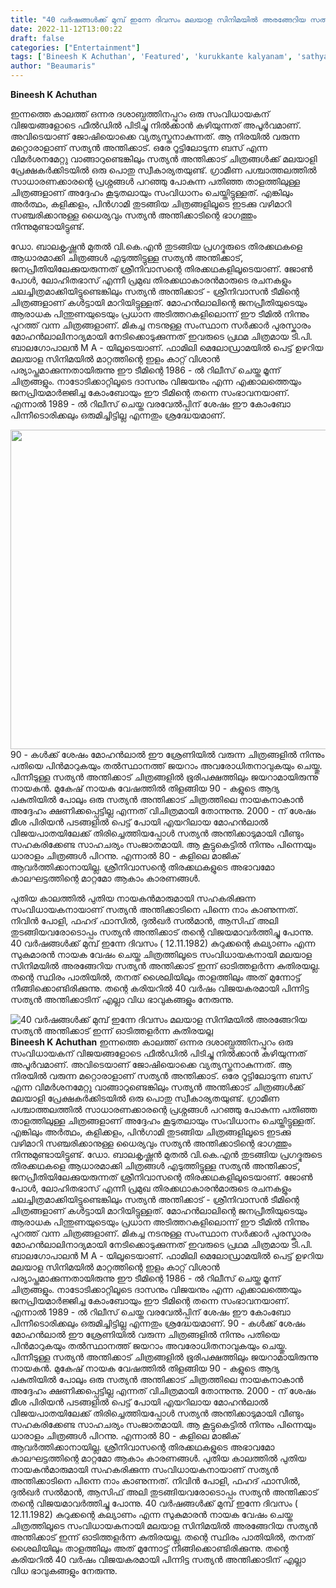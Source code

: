 ```yaml
---
title: "40 വർഷങ്ങൾക്ക് മുമ്പ് ഇന്നേ ദിവസം മലയാള സിനിമയിൽ അരങ്ങേറിയ സത്യൻ അന്തിക്കാട് ഇന്ന് ഓടിത്തളർന്ന കുതിരയല്ല"
date: 2022-11-12T13:00:22
draft: false
categories: ["Entertainment"]
tags: ['Bineesh K Achuthan', 'Featured', 'kurukkante kalyanam', 'sathyan anthikkadu']
author: "Beaumaris"
---
```


<strong>Bineesh K Achuthan </strong>

ഇന്നത്തെ കാലത്ത് ഒന്നര ദശാബ്ധത്തിനപ്പുറം ഒരു സംവിധായകന് വിജയങ്ങളോടെ ഫീൽഡിൽ പിടിച്ചു നിൽക്കാൻ കഴിയുന്നത് അപൂർവമാണ്. അവിടെയാണ് ജോഷിയൊക്കെ വ്യത്യസ്തനാകുന്നത്. ആ നിരയിൽ വരുന്ന മറ്റൊരാളാണ് സത്യൻ അന്തിക്കാട്. ഒരേ റൂട്ടിലോടുന്ന ബസ് എന്ന വിമർശനമേറ്റു വാങ്ങാറുണ്ടെങ്കിലും സത്യൻ അന്തിക്കാട് ചിത്രങ്ങൾക്ക് മലയാളി പ്രേക്ഷകർക്കിടയിൽ ഒരു പൊതു സ്വീകാര്യതയുണ്ട്. ഗ്രാമീണ പശ്ചാത്തലത്തിൽ സാധാരണക്കാരന്റെ പ്രശ്നങ്ങൾ പറഞ്ഞു പോകുന്ന പതിഞ്ഞ താളത്തിലുള്ള ചിത്രങ്ങളാണ് അദ്ദേഹം കൂടുതലായും സംവിധാനം ചെയ്തിട്ടുള്ളത്. എങ്കിലും അർത്ഥം, കളിക്കളം, പിൻഗാമി തുടങ്ങിയ ചിത്രങ്ങളിലൂടെ ഇടക്കു വഴിമാറി സഞ്ചരിക്കാനുള്ള ധൈര്യവും സത്യൻ അന്തിക്കാടിന്റെ ഭാഗത്തും നിന്നുമുണ്ടായിട്ടുണ്ട്.

ഡോ. ബാലകൃഷ്ണൻ മുതൽ വി.കെ.എൻ തുടങ്ങിയ പ്രഗദ്ഭരുടെ തിരക്കഥകളെ ആധാരമാക്കി ചിത്രങ്ങൾ എടുത്തിട്ടുള്ള സത്യൻ അന്തിക്കാട്, ജനപ്രീതിയിലേക്കുയരുന്നത് ശ്രീനിവാസന്റെ തിരക്കഥകളിലൂടെയാണ്. ജോൺ പോൾ, ലോഹിതഭാസ് എന്നീ പ്രമുഖ തിരക്കഥാകാരൻമാരുടെ രചനകളും ചലച്ചിത്രമാക്കിയിട്ടുണ്ടെങ്കിലും സത്യൻ അന്തിക്കാട് - ശ്രീനിവാസൻ ടീമിന്റെ ചിത്രങ്ങളാണ് കൾട്ടായി മാറിയിട്ടുള്ളത്. മോഹൻലാലിന്റെ ജനപ്രീതിയുടെയും ആരാധക പിന്തുണയുടെയും പ്രധാന അടിത്തറകളിലൊന്ന് ഈ ടീമിൽ നിന്നും പുറത്ത് വന്ന ചിത്രങ്ങളാണ്. മികച്ച നടനുള്ള സംസ്ഥാന സർക്കാർ പുരസ്കാരം മോഹൻലാലിനാദ്യമായി നേടിക്കൊടുക്കുന്നത് ഇവരുടെ പ്രഥമ ചിത്രമായ ടി.പി. ബാലഗോപാലൻ M A - യിലൂടെയാണ്. ഫാമിലി മെലോഡ്രാമയിൽ പെട്ട് ഉഴറിയ മലയാള സിനിമയിൽ മാറ്റത്തിന്റെ ഇളം കാറ്റ് വിശാൻ പര്യാപ്തമാക്കുന്നതായിരുന്നു ഈ ടീമിന്റെ 1986 - ൽ റിലീസ് ചെയ്ത മൂന്ന് ചിത്രങ്ങളും. നാടോടിക്കാറ്റിലൂടെ ദാസനും വിജയനും എന്ന എക്കാലത്തെയും ജനപ്രിയമാർജ്ജിച്ച കോംബോയും ഈ ടീമിന്റെ തന്നെ സംഭാവനയാണ്. എന്നാൽ 1989 - ൽ റിലീസ് ചെയ്ത വരവേൽപ്പിന് ശേഷം ഈ കോംബോ പിന്നീടൊരിക്കലും ഒരുമിച്ചിട്ടില്ല എന്നതും ശ്രദ്ധേയമാണ്.

<img class="wp-image-358730 aligncenter" src="https://cdn.boolokam.com/articles/2022/11/r2tttt322.jpg" alt="" width="819" height="511" />90 - കൾക്ക് ശേഷം മോഹൻലാൽ ഈ ശ്രേണിയിൽ വരുന്ന ചിത്രങ്ങളിൽ നിന്നും പതിയെ പിൻമാറുകയും തൽസ്ഥാനത്ത് ജയറാം അവരോധിതനാവുകയും ചെയ്തു. പിന്നീടുള്ള സത്യൻ അന്തിക്കാട് ചിത്രങ്ങളിൽ ഭൂരിപക്ഷത്തിലും ജയറാമായിരുന്നു നായകൻ. മുകേഷ് നായക വേഷത്തിൽ തിളങ്ങിയ 90 - കളുടെ ആദ്യ പകുതിയിൽ പോലും ഒരു സത്യൻ അന്തിക്കാട് ചിത്രത്തിലെ നായകനാകാൻ അദ്ദേഹം ക്ഷണിക്കപ്പെട്ടില്ല എന്നത് വിചിത്രമായി തോന്നുന്നു. 2000 - ന് ശേഷം മീശ പിരിയൻ പടങ്ങളിൽ പെട്ട് പോയി എയറിലായ മോഹൻലാൽ വിജയപാതയിലേക്ക് തിരിച്ചെത്തിയപ്പോൾ സത്യൻ അന്തിക്കാടുമായി വീണ്ടും സഹകരിക്കേണ്ട സാഹചര്യം സംജാതമായി. ആ കൂട്ടുകെട്ടിൽ നിന്നും പിന്നെയും ധാരാളം ചിത്രങ്ങൾ പിറന്നു. എന്നാൽ 80 - കളിലെ മാജിക് ആവർത്തിക്കാനായില്ല. ശ്രീനിവാസന്റെ തിരക്കഥകളുടെ അഭാവമോ കാലഘട്ടത്തിന്റെ മാറ്റമോ ആകാം കാരണങ്ങൾ.

പുതിയ കാലത്തിൽ പുതിയ നായകൻമാരുമായി സഹകരിക്കുന്ന സംവിധായകനായാണ് സത്യൻ അന്തിക്കാടിനെ പിന്നെ നാം കാണുന്നത്. നിവിൻ പോളി, ഫഹദ് ഫാസിൽ, ദുൽഖർ സൽമാൻ, ആസിഫ് അലി തുടങ്ങിയവരോടൊപ്പം സത്യൻ അന്തിക്കാട് തന്റെ വിജയമാവർത്തിച്ചു പോന്നു. 40 വർഷങ്ങൾക്ക് മുമ്പ് ഇന്നേ ദിവസം ( 12.11.1982) കുറുക്കന്റെ കല്യാണം എന്ന സുകുമാരൻ നായക വേഷം ചെയ്ത ചിത്രത്തിലൂടെ സംവിധായകനായി മലയാള സിനിമയിൽ അരങ്ങേറിയ സത്യൻ അന്തിക്കാട് ഇന്ന് ഓടിത്തളർന്ന കുതിരയല്ല. തന്റെ സ്ഥിരം പാതിയിൽ, തനത് ശൈലിയിലും താളത്തിലും അത് മുന്നോട്ട് നീങ്ങിക്കൊണ്ടിരിക്കുന്നു. തന്റെ കരിയറിൽ 40 വർഷം വിജയകരമായി പിന്നിട്ട സത്യൻ അന്തിക്കാടിന് എല്ലാ വിധ ഭാവുകങ്ങളും നേരുന്നു.


![40 വർഷങ്ങൾക്ക് മുമ്പ് ഇന്നേ ദിവസം മലയാള സിനിമയിൽ അരങ്ങേറിയ സത്യൻ അന്തിക്കാട് ഇന്ന് ഓടിത്തളർന്ന കുതിരയല്ല](https://cdn.boolokam.com/articles/2022/11/r2tttt322.jpg)**Bineesh K Achuthan** ഇന്നത്തെ കാലത്ത് ഒന്നര ദശാബ്ധത്തിനപ്പുറം ഒരു സംവിധായകന് വിജയങ്ങളോടെ ഫീൽഡിൽ പിടിച്ചു നിൽക്കാൻ കഴിയുന്നത് അപൂർവമാണ്. അവിടെയാണ് ജോഷിയൊക്കെ വ്യത്യസ്തനാകുന്നത്. ആ നിരയിൽ വരുന്ന മറ്റൊരാളാണ് സത്യൻ അന്തിക്കാട്. ഒരേ റൂട്ടിലോടുന്ന ബസ് എന്ന വിമർശനമേറ്റു വാങ്ങാറുണ്ടെങ്കിലും സത്യൻ അന്തിക്കാട് ചിത്രങ്ങൾക്ക് മലയാളി പ്രേക്ഷകർക്കിടയിൽ ഒരു പൊതു സ്വീകാര്യതയുണ്ട്. ഗ്രാമീണ പശ്ചാത്തലത്തിൽ സാധാരണക്കാരന്റെ പ്രശ്നങ്ങൾ പറഞ്ഞു പോകുന്ന പതിഞ്ഞ താളത്തിലുള്ള ചിത്രങ്ങളാണ് അദ്ദേഹം കൂടുതലായും സംവിധാനം ചെയ്തിട്ടുള്ളത്. എങ്കിലും അർത്ഥം, കളിക്കളം, പിൻഗാമി തുടങ്ങിയ ചിത്രങ്ങളിലൂടെ ഇടക്കു വഴിമാറി സഞ്ചരിക്കാനുള്ള ധൈര്യവും സത്യൻ അന്തിക്കാടിന്റെ ഭാഗത്തും നിന്നുമുണ്ടായിട്ടുണ്ട്. ഡോ. ബാലകൃഷ്ണൻ മുതൽ വി.കെ.എൻ തുടങ്ങിയ പ്രഗദ്ഭരുടെ തിരക്കഥകളെ ആധാരമാക്കി ചിത്രങ്ങൾ എടുത്തിട്ടുള്ള സത്യൻ അന്തിക്കാട്, ജനപ്രീതിയിലേക്കുയരുന്നത് ശ്രീനിവാസന്റെ തിരക്കഥകളിലൂടെയാണ്. ജോൺ പോൾ, ലോഹിതഭാസ് എന്നീ പ്രമുഖ തിരക്കഥാകാരൻമാരുടെ രചനകളും ചലച്ചിത്രമാക്കിയിട്ടുണ്ടെങ്കിലും സത്യൻ അന്തിക്കാട് - ശ്രീനിവാസൻ ടീമിന്റെ ചിത്രങ്ങളാണ് കൾട്ടായി മാറിയിട്ടുള്ളത്. മോഹൻലാലിന്റെ ജനപ്രീതിയുടെയും ആരാധക പിന്തുണയുടെയും പ്രധാന അടിത്തറകളിലൊന്ന് ഈ ടീമിൽ നിന്നും പുറത്ത് വന്ന ചിത്രങ്ങളാണ്. മികച്ച നടനുള്ള സംസ്ഥാന സർക്കാർ പുരസ്കാരം മോഹൻലാലിനാദ്യമായി നേടിക്കൊടുക്കുന്നത് ഇവരുടെ പ്രഥമ ചിത്രമായ ടി.പി. ബാലഗോപാലൻ M A - യിലൂടെയാണ്. ഫാമിലി മെലോഡ്രാമയിൽ പെട്ട് ഉഴറിയ മലയാള സിനിമയിൽ മാറ്റത്തിന്റെ ഇളം കാറ്റ് വിശാൻ പര്യാപ്തമാക്കുന്നതായിരുന്നു ഈ ടീമിന്റെ 1986 - ൽ റിലീസ് ചെയ്ത മൂന്ന് ചിത്രങ്ങളും. നാടോടിക്കാറ്റിലൂടെ ദാസനും വിജയനും എന്ന എക്കാലത്തെയും ജനപ്രിയമാർജ്ജിച്ച കോംബോയും ഈ ടീമിന്റെ തന്നെ സംഭാവനയാണ്. എന്നാൽ 1989 - ൽ റിലീസ് ചെയ്ത വരവേൽപ്പിന് ശേഷം ഈ കോംബോ പിന്നീടൊരിക്കലും ഒരുമിച്ചിട്ടില്ല എന്നതും ശ്രദ്ധേയമാണ്. 90 - കൾക്ക് ശേഷം മോഹൻലാൽ ഈ ശ്രേണിയിൽ വരുന്ന ചിത്രങ്ങളിൽ നിന്നും പതിയെ പിൻമാറുകയും തൽസ്ഥാനത്ത് ജയറാം അവരോധിതനാവുകയും ചെയ്തു. പിന്നീടുള്ള സത്യൻ അന്തിക്കാട് ചിത്രങ്ങളിൽ ഭൂരിപക്ഷത്തിലും ജയറാമായിരുന്നു നായകൻ. മുകേഷ് നായക വേഷത്തിൽ തിളങ്ങിയ 90 - കളുടെ ആദ്യ പകുതിയിൽ പോലും ഒരു സത്യൻ അന്തിക്കാട് ചിത്രത്തിലെ നായകനാകാൻ അദ്ദേഹം ക്ഷണിക്കപ്പെട്ടില്ല എന്നത് വിചിത്രമായി തോന്നുന്നു. 2000 - ന് ശേഷം മീശ പിരിയൻ പടങ്ങളിൽ പെട്ട് പോയി എയറിലായ മോഹൻലാൽ വിജയപാതയിലേക്ക് തിരിച്ചെത്തിയപ്പോൾ സത്യൻ അന്തിക്കാടുമായി വീണ്ടും സഹകരിക്കേണ്ട സാഹചര്യം സംജാതമായി. ആ കൂട്ടുകെട്ടിൽ നിന്നും പിന്നെയും ധാരാളം ചിത്രങ്ങൾ പിറന്നു. എന്നാൽ 80 - കളിലെ മാജിക് ആവർത്തിക്കാനായില്ല. ശ്രീനിവാസന്റെ തിരക്കഥകളുടെ അഭാവമോ കാലഘട്ടത്തിന്റെ മാറ്റമോ ആകാം കാരണങ്ങൾ. പുതിയ കാലത്തിൽ പുതിയ നായകൻമാരുമായി സഹകരിക്കുന്ന സംവിധായകനായാണ് സത്യൻ അന്തിക്കാടിനെ പിന്നെ നാം കാണുന്നത്. നിവിൻ പോളി, ഫഹദ് ഫാസിൽ, ദുൽഖർ സൽമാൻ, ആസിഫ് അലി തുടങ്ങിയവരോടൊപ്പം സത്യൻ അന്തിക്കാട് തന്റെ വിജയമാവർത്തിച്ചു പോന്നു. 40 വർഷങ്ങൾക്ക് മുമ്പ് ഇന്നേ ദിവസം ( 12.11.1982) കുറുക്കന്റെ കല്യാണം എന്ന സുകുമാരൻ നായക വേഷം ചെയ്ത ചിത്രത്തിലൂടെ സംവിധായകനായി മലയാള സിനിമയിൽ അരങ്ങേറിയ സത്യൻ അന്തിക്കാട് ഇന്ന് ഓടിത്തളർന്ന കുതിരയല്ല. തന്റെ സ്ഥിരം പാതിയിൽ, തനത് ശൈലിയിലും താളത്തിലും അത് മുന്നോട്ട് നീങ്ങിക്കൊണ്ടിരിക്കുന്നു. തന്റെ കരിയറിൽ 40 വർഷം വിജയകരമായി പിന്നിട്ട സത്യൻ അന്തിക്കാടിന് എല്ലാ വിധ ഭാവുകങ്ങളും നേരുന്നു.
